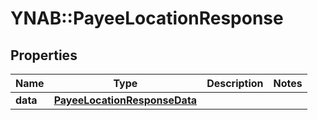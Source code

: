 # YNAB::PayeeLocationResponse

## Properties
Name | Type | Description | Notes
------------ | ------------- | ------------- | -------------
**data** | [**PayeeLocationResponseData**](PayeeLocationResponseData.md) |  | 


